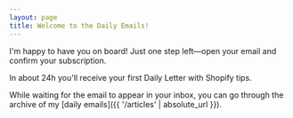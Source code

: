 ```yaml
---
layout: page
title: Welcome to the Daily Emails!
---
```


I'm happy to have you on board! 
Just one step left—open your email and confirm your subscription.

In about 24h you'll receive your first Daily Letter with Shopify tips.

While waiting for the email to appear in your inbox, you can go through the archive of my [daily emails]({{ '/articles' | absolute_url }}).
